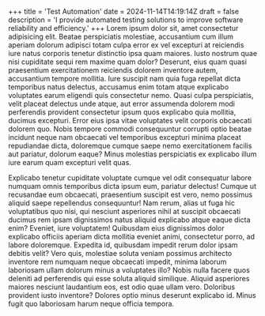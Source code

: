 +++
title = 'Test Automation'
date = 2024-11-14T14:19:14Z
draft = false
description = 'I provide automated testing solutions to improve software reliability and efficiency.'
+++
Lorem ipsum dolor sit, amet consectetur adipisicing elit. Beatae perspiciatis molestiae, accusantium cum illum aperiam dolorum adipisci totam culpa error ex vel excepturi at reiciendis iure natus corporis tenetur distinctio ipsa quam maiores. Iusto nostrum quae nisi cupiditate sequi rem maxime quam dolor? Deserunt, eius quam quasi praesentium exercitationem reiciendis dolorem inventore autem, accusantium tempore mollitia. Iure suscipit nam quia fuga repellat dicta temporibus natus delectus, accusamus enim totam atque explicabo voluptates earum eligendi quis consectetur nemo. Quasi culpa perspiciatis, velit placeat delectus unde atque, aut error assumenda dolorem modi perferendis provident consectetur ipsum quos explicabo quia mollitia, ducimus excepturi. Error eius ipsa vitae voluptates velit corporis obcaecati dolorem quo. Nobis tempore commodi consequuntur corrupti optio beatae incidunt neque nam obcaecati vel temporibus excepturi minima placeat repudiandae dicta, doloremque cumque saepe nemo exercitationem facilis aut pariatur, dolorum eaque? Minus molestias perspiciatis ex explicabo illum iure earum quam excepturi velit quas.

Explicabo tenetur cupiditate voluptate cumque vel odit consequatur labore numquam omnis temporibus dicta ipsum eum, pariatur delectus! Cumque ut recusandae eum obcaecati, praesentium suscipit est vero, nemo possimus aliquid saepe repellendus consequuntur! Nam rerum, alias ut fuga hic voluptatibus quo nisi, qui nesciunt asperiores nihil at suscipit obcaecati ducimus rem ipsam dignissimos natus aliquid explicabo atque eaque dicta enim? Eveniet, iure voluptatem! Quibusdam eius dignissimos dolor explicabo officiis aperiam dicta mollitia eveniet animi, consectetur porro, ad labore doloremque. Expedita id, quibusdam impedit rerum dolor ipsam debitis velit? Vero quis, molestiae soluta veniam possimus architecto inventore rem numquam neque obcaecati impedit, minima laborum laboriosam ullam dolorum minus a voluptates illo? Nobis nulla facere quos deleniti ad perferendis qui esse soluta aliquid similique. Aliquid asperiores maiores nesciunt laudantium eos, est odio quae ullam vero. Doloribus provident iusto inventore? Dolores optio minus deserunt explicabo id. Minus fugit quo laboriosam harum neque officia tempora.